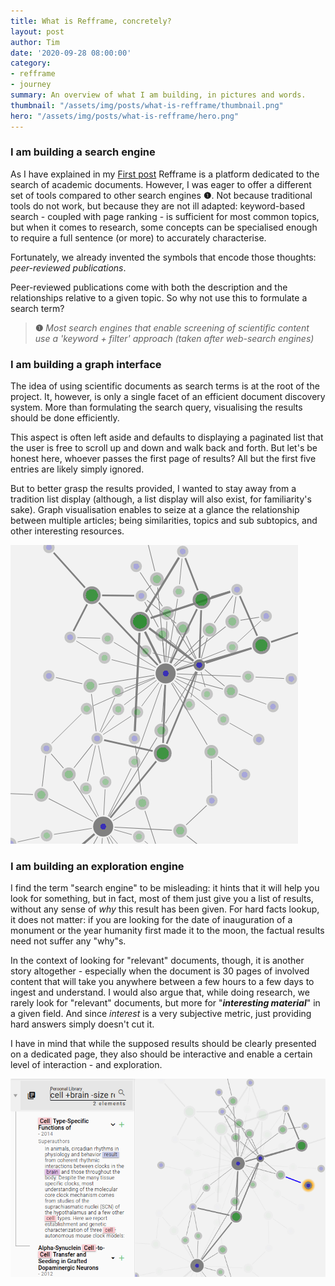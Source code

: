 ```yaml
---
title: What is Refframe, concretely?
layout: post
author: Tim
date: '2020-09-28 08:00:00'
category:
- refframe
- journey
summary: An overview of what I am building, in pictures and words.
thumbnail: "/assets/img/posts/what-is-refframe/thumbnail.png"
hero: "/assets/img/posts/what-is-refframe/hero.png"
---
```


### I am building a search engine

As I have explained in my [First post](./2020-09-21-refframe-and-blogging.md) Refframe is a platform dedicated to the search of academic documents. However, I was eager to offer a different set of tools compared to other search engines **❶**. Not because traditional tools do not work, but because they are not ill adapted: keyword-based search - coupled with page ranking - is sufficient for most common topics, but when it comes to research, some concepts can be specialised enough to require a full sentence (or more) to accurately characterise.

Fortunately, we already invented the symbols that encode those thoughts: *peer-reviewed publications*.

Peer-reviewed publications come with both the description and the relationships relative to a given topic. So why not use this to formulate a search term?

> **❶** *Most search engines that enable screening of scientific content use a 'keyword + filter' approach (taken after web-search engines)*

### I am building a graph interface

The idea of using scientific documents as search terms is at the root of the project. It, however, is only a single facet of an efficient document discovery system. More than formulating the search query, visualising the results should be done efficiently.

This aspect is often left aside and defaults to displaying a paginated list that the user is free to scroll up and down and walk back and forth. But let's be honest here, whoever passes the first page of results? All but the first five entries are likely simply ignored.

But to better grasp the results provided, I wanted to stay away from a tradition list display (although, a list display will also exist, for familiarity's sake).
Graph visualisation enables to seize at a glance the relationship between multiple articles; being similarities, topics and sub subtopics, and other interesting resources.

![imgs](/assets/img/posts/what-is-refframe/unfiltered_graph.png)

### I am building an exploration engine

I find the term "search engine" to be misleading: it hints that it will help you look for something, but in fact, most of them just give you a list of results, without any sense of *why* this result has been given. For hard facts lookup, it does not matter: if you are looking for the date of inauguration of a monument or the year humanity first made it to the moon, the factual results need not suffer any "why"s.

In the context of looking for "relevant" documents, though, it is another story altogether - especially when the document is 30 pages of involved content that will take you anywhere between a few hours to a few days to ingest and understand. I would also argue that, while doing research, we rarely look for "relevant" documents, but more for "***interesting material***" in a given field. And since *interest* is a very subjective metric, just providing hard answers simply doesn't cut it.

I have in mind that while the supposed results should be clearly presented on a dedicated page, they also should be interactive and enable a certain level of interaction - and exploration.

![imgs](/assets/img/posts/what-is-refframe/filtered_graph.png)
